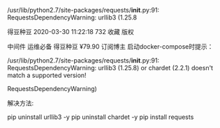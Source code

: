 /usr/lib/python2.7/site-packages/requests/__init__.py:91: RequestsDependencyWarning: urllib3 (1.25.8

得豆种豆 2020-03-30 11:22:18  732  收藏
版权

中间件
运维必备
得豆种豆
¥79.90
订阅博主
启动docker-compose时提示：

/usr/lib/python2.7/site-packages/requests/__init__.py:91: RequestsDependencyWarning: urllib3 (1.25.8) or chardet (2.2.1) doesn't match a supported version!

  RequestsDependencyWarning)

解决方法:

pip uninstall urllib3 -y
pip uninstall chardet -y
pip install requests